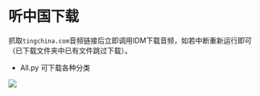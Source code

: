 # 听中国下载

抓取`tingchina.com`音频链接后立即调用IDM下载音频，如若中断重新运行即可（已下载文件夹中已有文件跳过下载）。

- All.py 可下载各种分类



![](D:\code\TingChina\img\1.gif)